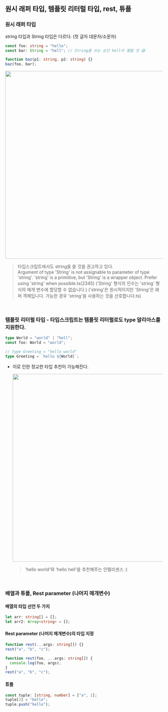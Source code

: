 ## 원시 래퍼 타입, 템플릿 리터럴 타입, rest, 튜플

### 원시 래퍼 타입

string 타입과 String 타입은 다르다. (첫 글자 대문자/소문자)

```ts
const foo: string = "hello";
const bar: String = "hell"; // String을 쓰는 순간 hell이 열릴 것 😅

function baz(p1: string, p2: string) {}
baz(foo, bar);
```

<img width="600" src="https://user-images.githubusercontent.com/19165916/197396089-534cfd56-4d36-44b0-b263-0eb165c0d49f.png"><br />

> 타입스크립트에서도 string을 쓸 것을 권고하고 있다.<br />
> Argument of type 'String' is not assignable to parameter of type 'string'.
> 'string' is a primitive, but 'String' is a wrapper object. Prefer using 'string' when possible.ts(2345)
> ('String' 형식의 인수는 'string' 형식의 매개 변수에 할당할 수 없습니다.)
> ('string'은 원시적이지만 'String'은 래퍼 객체입니다. 가능한 경우 'string'을 사용하는 것을 선호합니다.ts)

<br />

### 템플릿 리터럴 타입 - 타입스크립트는 템플릿 리터럴로도 type 알리아스를 지원한다.

```ts
type World = "world" | "hell";
const foo: World = "world";

// type Greeting = "hello world"
type Greeting = `hello ${World}`;
```

- 이로 인한 정교한 타입 추천이 가능해진다.

  <img width="600" src="https://user-images.githubusercontent.com/19165916/197396599-47bfa0a9-7c3b-496b-a6f8-ee68ed6e93c6.png"><br />

  > 'hello world'와 'hello hell'을 추천해주는 인텔리센스 :)

<br />

### 배열과 튜플, Rest parameter (나머지 매개변수)

#### 배열의 타입 선언 두 가지

```ts
let arr: string[] = [];
let arr2: Array<string> = [];
```

#### Rest parameter (나머지 매개변수)의 타입 지정

```ts
function rest(...args: string[]) {}
rest("a", "b", "c");
```

```ts
function rest(foo, ...args: string[]) {
  console.log(foo, args);
}
rest("a", "b", "c");
```

#### 튜플

```ts
const tuple: [string, number] = ["a", 1];
tuple[2] = "hello";
tuple.push("hello");
```
